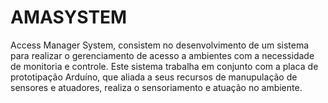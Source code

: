 # AMASYSTEM
Access Manager System, consistem no desenvolvimento de um sistema para realizar o gerenciamento de acesso a ambientes com a necessidade de monitoria e controle. Este sistema trabalha em conjunto com a placa de prototipação Arduíno, que aliada a seus recursos de manupulação de sensores e atuadores, realiza o sensoriamento e atuação no ambiente.
